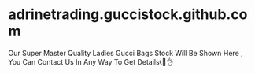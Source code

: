 # adrinetrading.guccistock.github.com
Our Super Master Quality Ladies Gucci Bags Stock Will Be Shown Here , You Can Contact Us In Any Way To Get Details📞👜👌
